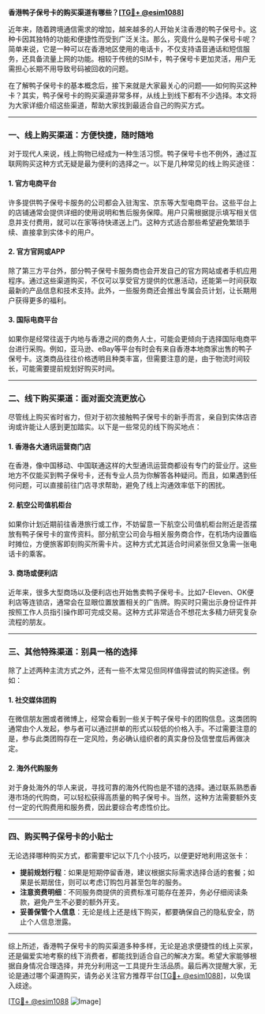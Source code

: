 **香港鸭子保号卡的购买渠道有哪些？[[TG💪+ @esim1088](https://t.me/s/esim1088)]**

近年来，随着跨境通信需求的增加，越来越多的人开始关注香港的鸭子保号卡。这种卡因其独特的功能和便捷性而受到广泛关注。那么，究竟什么是鸭子保号卡呢？简单来说，它是一种可以在香港地区使用的电话卡，不仅支持语音通话和短信服务，还具备流量上网的功能。相较于传统的SIM卡，鸭子保号卡更加灵活，用户无需担心长期不用导致号码被回收的问题。

在了解鸭子保号卡的基本概念后，接下来就是大家最关心的问题——如何购买这种卡？其实，鸭子保号卡的购买渠道非常多样，从线上到线下都有不少选择。本文将为大家详细介绍这些渠道，帮助大家找到最适合自己的购买方式。

---

### **一、线上购买渠道：方便快捷，随时随地**

对于现代人来说，线上购物已经成为一种生活习惯。鸭子保号卡也不例外，通过互联网购买这种方式无疑是最为便利的选择之一。以下是几种常见的线上购买途径：

#### **1. 官方电商平台**
许多提供鸭子保号卡服务的公司都会入驻淘宝、京东等大型电商平台。这些平台上的店铺通常会提供详细的使用说明和售后服务保障。用户只需根据提示填写相关信息并支付费用，就可以在家等待快递送上门。这种方式适合那些希望避免繁琐手续、直接拿到实体卡的用户。

#### **2. 官方官网或APP**
除了第三方平台外，部分鸭子保号卡服务商也会开发自己的官方网站或者手机应用程序。通过这些渠道购买，不仅可以享受官方提供的优惠活动，还能第一时间获取最新的产品信息和技术支持。此外，一些服务商还会推出专属会员计划，让长期用户获得更多的福利。

#### **3. 国际电商平台**
如果你是经常往返于内地与香港之间的商务人士，可能会更倾向于选择国际电商平台进行采购。例如，亚马逊、eBay等平台有时会有来自香港本地商家出售的鸭子保号卡。这类商品往往价格透明且种类丰富，但需要注意的是，由于物流时间较长，可能需要提前规划好购买时间。

---

### **二、线下购买渠道：面对面交流更放心**

尽管线上购买省时省力，但对于初次接触鸭子保号卡的新手而言，亲自到实体店咨询或许能让人感到更加踏实。以下是一些常见的线下购买地点：

#### **1. 香港各大通讯运营商门店**
在香港，像中国移动、中国联通这样的大型通讯运营商都设有专门的营业厅。这些地方不仅能买到鸭子保号卡，还有专业人员为你解答各种疑问。而且，如果遇到任何问题，可以直接前往门店寻求帮助，避免了线上沟通效率低下的困扰。

#### **2. 航空公司值机柜台**
如果你计划近期前往香港旅行或工作，不妨留意一下航空公司值机柜台附近是否摆放有鸭子保号卡的宣传资料。部分航空公司会与相关服务商合作，在机场内设置临时摊位，方便旅客即刻购买所需卡片。这种方式尤其适合时间紧张但又急需一张电话卡的乘客。

#### **3. 商场或便利店**
近年来，很多大型商场以及便利店也开始售卖鸭子保号卡。比如7-Eleven、OK便利店等连锁店，通常会在显眼位置放置相关的广告牌。购买时只需出示身份证件并按照工作人员指引操作即可完成交易。这种方式非常适合不想花太多精力研究复杂流程的朋友。

---

### **三、其他特殊渠道：别具一格的选择**

除了上述两种主流方式之外，还有一些不太常见但同样值得尝试的购买途径。例如：

#### **1. 社交媒体团购**
在微信朋友圈或者微博上，经常会看到一些关于鸭子保号卡的团购信息。这类团购通常由个人发起，参与者可以通过拼单的形式以较低的价格入手。不过需要注意的是，参与此类团购存在一定风险，务必确认组织者的真实身份及信誉度后再做决定。

#### **2. 海外代购服务**
对于身处海外的华人来说，寻找可靠的海外代购也是不错的选择。通过联系熟悉香港市场的代购商，可以轻松获得高质量的鸭子保号卡。当然，这种方法需要额外支付一定的代购费用和服务费，因此要综合考虑性价比。

---

### **四、购买鸭子保号卡的小贴士**

无论选择哪种购买方式，都需要牢记以下几个小技巧，以便更好地利用这张卡：

- **提前规划行程**：如果是短期停留香港，建议根据实际需求选择合适的套餐；如果是长期居住，则可以考虑订购包月甚至包年的服务。
- **注意资费明细**：不同服务商提供的资费标准可能存在差异，务必仔细阅读条款，避免产生不必要的额外开支。
- **妥善保管个人信息**：无论是线上还是线下购买，都要确保自己的隐私安全，防止个人信息泄露。

---

综上所述，香港鸭子保号卡的购买渠道多种多样，无论是追求便捷性的线上买家，还是偏爱实地考察的线下消费者，都能找到适合自己的解决方案。希望大家能够根据自身情况合理选择，并充分利用这一工具提升生活品质。最后再次提醒大家，无论是通过哪个渠道购买，请务必关注官方推荐平台[[TG💪+ @esim1088](https://t.me/s/esim1088)]，以免误入歧途。

[[TG💪+ @esim1088](https://t.me/s/esim1088) ![Image](https://i.postimg.cc/4NQfJmqS/Snipaste-2025-05-13-00-14-12.png)]